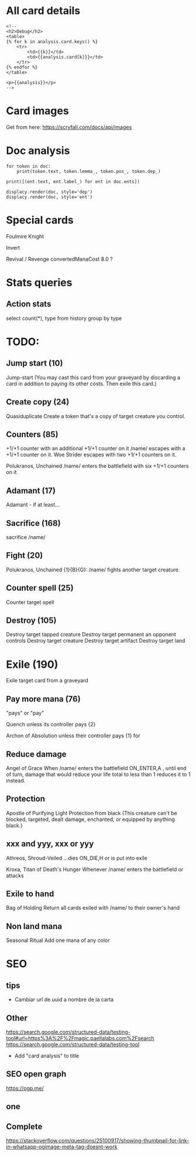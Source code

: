 

# All card details


    <!--
    <h2>Debug</h2>
    <table>
    {% for k in analysis.card.keys() %}
        <tr>
            <td>{{k}}</td>
            <td>{{analysis.card[k]}}</td>
        </tr>
    {% endfor %}
    </table>

    <p>{{analysis}}</p>
    -->

# Card images

Get from here: https://scryfall.com/docs/api/images


# Doc analysis

    for token in doc:
        print(token.text, token.lemma_, token.pos_, token.dep_)
    
    print([(ent.text, ent.label_) for ent in doc.ents])

    displacy.render(doc, style='dep')
    displacy.render(doc, style='ent')


# Special cards

Foulmire Knight

Invert

Revival / Revenge
convertedManaCost 	8.0 ?

# Stats queries

## Action stats

select count(*), type from history
group by type


# TODO:

## Jump start (10)

 Jump-start (You may cast this card from your graveyard by discarding a card in addition to paying its other costs. Then exile this card.)

## Create copy (24)

Quasiduplicate
Create a token that's a copy of target creature you control.


## Counters (85)

+1/+1 counter
with an additional +1/+1 counter on it
/name/ escapes with a +1/+1 counter on it.
Woe Strider escapes with two +1/+1 counters on it.

Polukranos, Unchained
/name/ enters the battlefield with six +1/+1 counters on it

## Adamant (17)

Adamant - if at least...

## Sacrifice (168)

sacrifice /name/

## Fight (20)

Polukranos, Unchained
{1}{B}{G}: /name/ fights another target creature.

## Counter spell (25)

Counter target spell

## Destroy (105)

Destroy target tapped creature
Destroy target permanent an opponent controls
Destroy target creature
Destroy target artifact
Destroy target land

# Exile (190)

Exile target card from a graveyard

## Pay more mana (76)

"pays" or "pay"

Quench
unless its controller pays {2}

Archon of Absolution
unless their controller pays {1} for 

## Reduce damage

Angel of Grace
When /name/ enters the battlefield ON_ENTER,A , until end of turn, damage that would reduce your life total to less than 1 reduces it to 1 instead.

## Protection

Apostle of Purifying Light
Protection from black (This creature can't be blocked, targeted, dealt damage, enchanted, or equipped by anything black.)


## xxx and yyy, xxx or yyy

Athreos, Shroud-Veiled
...dies ON_DIE,H or is put into exile

Kroxa, Titan of Death's Hunger
Whenever /name/ enters the battlefield or attacks


## Exile to hand

Bag of Holding
Return all cards exiled with /name/ to their owner's hand

## Non land mana

Seasonal Ritual
Add one mana of any color

# SEO

## tips

- Cambiar url de uuid a nombre de la carta


## Other

https://search.google.com/structured-data/testing-tool#url=https%3A%2F%2Fmagic.paellalabs.com%2Fsearch
https://search.google.com/structured-data/testing-tool

- Add "card analysis" to title

## SEO open graph

https://ogp.me/

## one

<meta property="og:site_name" content="San Roque 2014 Pollos">
<meta property="og:title" content="San Roque 2014 Pollos" />
<meta property="og:description" content="Programa de fiestas" />
<meta property="og:image" itemprop="image" content="http://pollosweb.wesped.es/programa_pollos/play.png">
<meta property="og:type" content="website" />
<meta property="og:updated_time" content="1440432930" />


## Complete


https://stackoverflow.com/questions/25100917/showing-thumbnail-for-link-in-whatsapp-ogimage-meta-tag-doesnt-work

<!-- MS, fb & Whatsapp -->

<!-- MS Tile - for Microsoft apps-->
<meta name="msapplication-TileImage" content="http://www.example.com/image01.jpg">    

<!-- fb & Whatsapp -->

<!-- Site Name, Title, and Description to be displayed -->
<meta property="og:site_name" content="The Rock Photo Studio">
<meta property="og:title" content="The Rock Photo Studio in Florida">
<meta property="og:description" content="The best photo studio for your events">

<!-- Image to display -->
<!-- Replace   «example.com/image01.jpg» with your own -->
<meta property="og:image" content="http://www.example.com/image01.jpg">

<!-- No need to change anything here -->
<meta property="og:type" content="website" />
<meta property="og:image:type" content="image/jpeg">

<!-- Size of image. Any size up to 300. Anything above 300px will not work in WhatsApp -->
<meta property="og:image:width" content="300">
<meta property="og:image:height" content="300">

<!-- Website to visit when clicked in fb or WhatsApp-->
<meta property="og:url" content="http://www.example.com">
